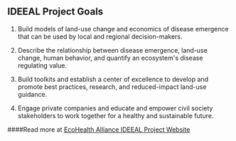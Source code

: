 ## IDEEAL Project Goals


1. Build models of land-use change and economics of disease emergence that can be used by local and regional decision-makers.


2. Describe the relationship between disease emergence, land-use change, human behavior, and quantify an ecosystem's disease regulating value.


3. Build toolkits and establish a center of excellence to develop and promote best practices, research, and reduced-impact land-use guidance.


4. Engage private companies and educate and empower civil society stakeholders to work together for a healthy and sustainable future.


####Read more at [EcoHealth Alliance IDEEAL Project Website](https://www.ecohealthalliance.org/program/ideeal)
